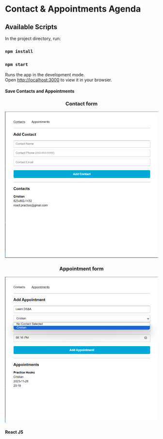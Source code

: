 # Contact & Appointments Agenda

## Available Scripts

In the project directory, run:
### `npm install`
### `npm start`

Runs the app in the development mode.\
Open [http://localhost:3000](http://localhost:3000) to view it in your browser.

#### Save Contacts and Appointments

<h3 align="center">Contact form</h3>
<img src="https://github.com/Letsdothis94/Contacts-Appointments/blob/main/src/assets/contact&appointmentsOne.png" />
<h3 align="center">Appointment form</h3>
<img src="https://github.com/Letsdothis94/Contacts-Appointments/blob/main/src/assets/contact&appointmentsTwo.png" />

#### React JS




